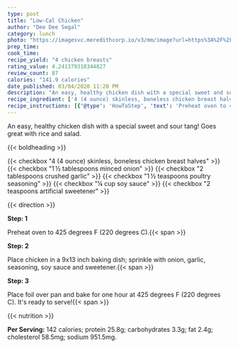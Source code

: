 ```yaml
---
type: post
title: "Low-Cal Chicken"
author: "Dee Dee Segal"
category: lunch
photo: "https://imagesvc.meredithcorp.io/v3/mm/image?url=https%3A%2F%2Fimages.media-allrecipes.com%2Fuserphotos%2F2255941.jpg"
prep_time: 
cook_time: 
recipe_yield: "4 chicken breasts"
rating_value: 4.241379310344827
review_count: 87
calories: "141.9 calories"
date_published: 03/04/2020 11:20 PM
description: "An easy, healthy chicken dish with a special sweet and sour tang! Goes great with rice and salad."
recipe_ingredient: ['4 (4 ounce) skinless, boneless chicken breast halves', '1\u2009½ tablespoons minced onion', '2 tablespoons crushed garlic', '1\u2009½ teaspoons poultry seasoning', '¼ cup soy sauce', '2 teaspoons artificial sweetener']
recipe_instructions: [{'@type': 'HowToStep', 'text': 'Preheat oven to 425 degrees F (220 degrees C).\n'}, {'@type': 'HowToStep', 'text': 'Place chicken in a 9x13 inch baking dish; sprinkle with onion, garlic, seasoning, soy sauce and sweetener.\n'}, {'@type': 'HowToStep', 'text': "Place foil over pan and bake for one hour at 425 degrees F (220 degrees C). It's ready to serve!\n"}]
---
```


An easy, healthy chicken dish with a special sweet and sour tang! Goes great with rice and salad. 

{{< boldheading >}}

{{< checkbox "4 (4 ounce) skinless, boneless chicken breast halves" >}}
{{< checkbox "1 ½ tablespoons minced onion" >}}
{{< checkbox "2 tablespoons crushed garlic" >}}
{{< checkbox "1 ½ teaspoons poultry seasoning" >}}
{{< checkbox "¼ cup soy sauce" >}}
{{< checkbox "2 teaspoons artificial sweetener" >}}


{{< direction >}}

**Step: 1**

Preheat oven to 425 degrees F (220 degrees C).{{< span >}}

**Step: 2**

Place chicken in a 9x13 inch baking dish; sprinkle with onion, garlic, seasoning, soy sauce and sweetener.{{< span >}}

**Step: 3**

Place foil over pan and bake for one hour at 425 degrees F (220 degrees C). It's ready to serve!{{< span >}}

{{< nutrition >}}

**Per Serving:** 142 calories; protein 25.8g; carbohydrates 3.3g; fat 2.4g; cholesterol 58.5mg; sodium 951.5mg.